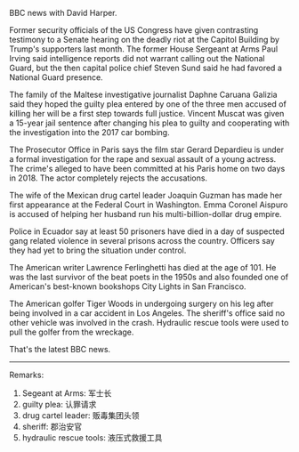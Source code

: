 BBC news with David Harper.

Former security officials of the US Congress have given contrasting testimony to a Senate hearing on the deadly riot at the Capitol Building by Trump's supporters last month. The former House Sergeant at Arms Paul Irving said intelligence reports did not warrant calling out the National Guard, but the then capital police chief Steven Sund said he had favored a National Guard presence.

The family of the Maltese investigative journalist Daphne Caruana Galizia said they hoped the guilty plea entered by one of the three men accused of killing her will be a first step towards full justice. Vincent Muscat was given a 15-year jail sentence after changing his plea to guilty and cooperating with the investigation into the 2017 car bombing.

The Prosecutor Office in Paris says the film star Gerard Depardieu is under a formal investigation for the rape and sexual assault of a young actress. The crime's alleged to have been committed at his Paris home on two days in 2018. The actor completely rejects the accusations.

The wife of the Mexican drug cartel leader Joaquin Guzman has made her first appearance at the Federal Court in Washington. Emma Coronel Aispuro is accused of helping her husband run his multi-billion-dollar drug empire.

Police in Ecuador say at least 50 prisoners have died in a day of suspected gang related violence in several prisons across the country. Officers say they had yet to bring the situation under control.

The American writer Lawrence Ferlinghetti has died at the age of 101. He was the last survivor of the beat poets in the 1950s and also founded one of American's best-known bookshops City Lights in San Francisco.

The American golfer Tiger Woods in undergoing surgery on his leg after being involved in a car accident in Los Angeles. The sheriff's office said no other vehicle was involved in the crash. Hydraulic rescue tools were used to pull the golfer from the wreckage.

That's the latest BBC news.

---
Remarks:

1. Segeant at Arms: 军士长
2. guilty plea: 认罪请求
3. drug cartel leader: 贩毒集团头领
4. sheriff: 郡治安官
5. hydraulic rescue tools: 液压式救援工具

